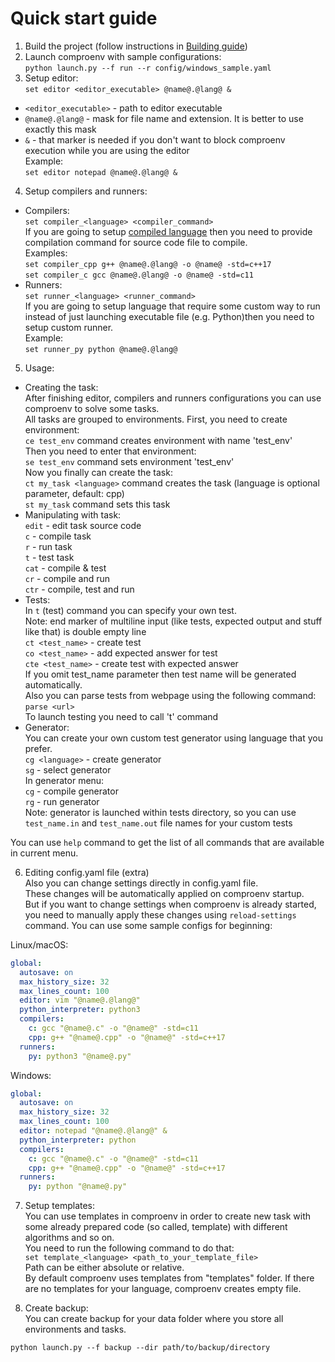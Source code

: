 # Quick start guide

1. Build the project (follow instructions in [Building guide](Building.md))  
2. Launch comproenv with sample configurations:  
`python launch.py --f run --r config/windows_sample.yaml`
3. Setup editor:  
`set editor <editor_executable> @name@.@lang@ &`  
- `<editor_executable>` - path to editor executable  
- `@name@.@lang@` - mask for file name and extension. It is better to use exactly this mask  
- `&` - that marker is needed if you don't want to block comproenv execution while you are using the editor  
Example:  
`set editor notepad @name@.@lang@ &`  
4. Setup compilers and runners:  
* Compilers:  
`set compiler_<language> <compiler_command>`  
If you are going to setup [compiled language](https://en.wikipedia.org/wiki/Compiled_language) then you need to provide compilation command for source code file to compile.  
Examples:  
`set compiler_cpp g++ @name@.@lang@ -o @name@ -std=c++17`  
`set compiler_c gcc @name@.@lang@ -o @name@ -std=c11`  
* Runners:  
`set runner_<language> <runner_command>`  
If you are going to setup language that require some custom way to run instead of just launching executable file (e.g. Python)then you need to setup custom runner.  
Example:  
`set runner_py python @name@.@lang@`  
5. Usage:  
* Creating the task:  
After finishing editor, compilers and runners configurations you can use comproenv to solve some tasks.  
All tasks are grouped to environments. First, you need to create environment:  
`ce test_env` command creates environment with name 'test_env'  
Then you need to enter that environment:  
`se test_env` command sets environment 'test_env'  
Now you finally can create the task:  
`ct my_task <language>` command creates the task (language is optional parameter, default: cpp)  
`st my_task` command sets this task  
* Manipulating with task:  
`edit` - edit task source code  
`c` - compile task  
`r` - run task  
`t` - test task  
`cat` - compile & test  
`cr` - compile and run  
`ctr` - compile, test and run  
* Tests:  
In `t` (test) command you can specify your own test.  
Note: end marker of multiline input (like tests, expected output and stuff like that) is double empty line  
`ct <test_name>` - create test  
`co <test_name>` - add expected answer for test  
`cte <test_name>` - create test with expected answer  
If you omit test_name parameter then test name will be generated automatically.  
Also you can parse tests from webpage using the following command:  
`parse <url>`  
To launch testing you need to call 't' command  
* Generator:  
You can create your own custom test generator using language that you prefer.  
`cg <language>` - create generator  
`sg` - select generator  
In generator menu:  
`cg` - compile generator  
`rg` - run generator  
Note: generator is launched within tests directory, so you can use `test_name.in` and `test_name.out` file names for your custom tests  

You can use `help` command to get the list of all commands that are available in current menu.

6. Editing config.yaml file (extra)  
Also you can change settings directly in config.yaml file.  
These changes will be automatically applied on comproenv startup.  
But if you want to change settings when comproenv is already started, you need to manually apply these changes using `reload-settings` command.
You can use some sample configs for beginning:

Linux/macOS:
```yaml
global:
  autosave: on
  max_history_size: 32
  max_lines_count: 100
  editor: vim "@name@.@lang@"
  python_interpreter: python3
  compilers:
    c: gcc "@name@.c" -o "@name@" -std=c11
    cpp: g++ "@name@.cpp" -o "@name@" -std=c++17
  runners:
    py: python3 "@name@.py"
```  
Windows:
```yaml
global:
  autosave: on
  max_history_size: 32
  max_lines_count: 100
  editor: notepad "@name@.@lang@" &
  python_interpreter: python
  compilers:
    c: gcc "@name@.c" -o "@name@" -std=c11
    cpp: g++ "@name@.cpp" -o "@name@" -std=c++17
  runners:
    py: python "@name@.py"
```

7. Setup templates:  
You can use templates in comproenv in order to create new task with some already prepared code (so called, template) with different algorithms and so on.  
You need to run the following command to do that:  
`set template_<language> <path_to_your_template_file>`  
Path can be either absolute or relative.  
By default comproenv uses templates from "templates" folder. If there are no templates for your language, comproenv creates empty file.

8. Create backup:  
You can create backup for your data folder where you store all environments and tasks.
```console
python launch.py --f backup --dir path/to/backup/directory
```


